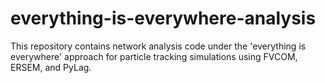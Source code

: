 # everything-is-everywhere-analysis
This repository contains network analysis code under the 'everything is everywhere' approach for particle tracking simulations using FVCOM, ERSEM, and PyLag.
